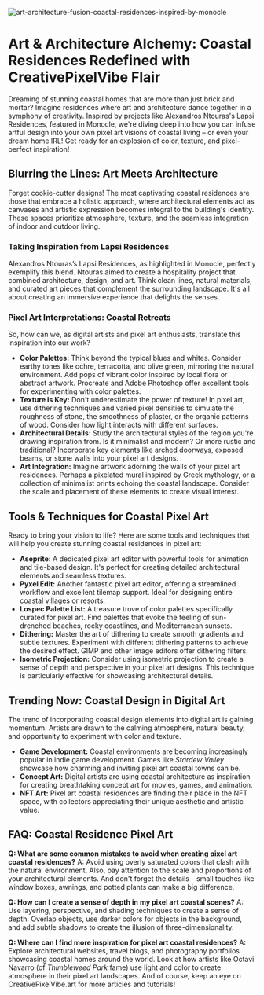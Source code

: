 ![art-architecture-fusion-coastal-residences-inspired-by-monocle](https://images.pexels.com/photos/1457842/pexels-photo-1457842.jpeg?auto=compress&cs=tinysrgb&fit=crop&h=627&w=1200)

# Art & Architecture Alchemy: Coastal Residences Redefined with CreativePixelVibe Flair

Dreaming of stunning coastal homes that are more than just brick and mortar? Imagine residences where art and architecture dance together in a symphony of creativity. Inspired by projects like Alexandros Ntouras's Lapsi Residences, featured in Monocle, we're diving deep into how you can infuse artful design into your own pixel art visions of coastal living – or even your dream home IRL! Get ready for an explosion of color, texture, and pixel-perfect inspiration!

## Blurring the Lines: Art Meets Architecture

Forget cookie-cutter designs! The most captivating coastal residences are those that embrace a holistic approach, where architectural elements act as canvases and artistic expression becomes integral to the building's identity. These spaces prioritize atmosphere, texture, and the seamless integration of indoor and outdoor living.

### Taking Inspiration from Lapsi Residences

Alexandros Ntouras’s Lapsi Residences, as highlighted in Monocle, perfectly exemplify this blend. Ntouras aimed to create a hospitality project that combined architecture, design, and art. Think clean lines, natural materials, and curated art pieces that complement the surrounding landscape. It's all about creating an immersive experience that delights the senses.

### Pixel Art Interpretations: Coastal Retreats

So, how can we, as digital artists and pixel art enthusiasts, translate this inspiration into our work? 

*   **Color Palettes:** Think beyond the typical blues and whites. Consider earthy tones like ochre, terracotta, and olive green, mirroring the natural environment. Add pops of vibrant color inspired by local flora or abstract artwork. Procreate and Adobe Photoshop offer excellent tools for experimenting with color palettes.
*   **Texture is Key:** Don't underestimate the power of texture! In pixel art, use dithering techniques and varied pixel densities to simulate the roughness of stone, the smoothness of plaster, or the organic patterns of wood. Consider how light interacts with different surfaces.
*   **Architectural Details:** Study the architectural styles of the region you're drawing inspiration from. Is it minimalist and modern? Or more rustic and traditional? Incorporate key elements like arched doorways, exposed beams, or stone walls into your pixel art designs.
*   **Art Integration:** Imagine artwork adorning the walls of your pixel art residences. Perhaps a pixelated mural inspired by Greek mythology, or a collection of minimalist prints echoing the coastal landscape. Consider the scale and placement of these elements to create visual interest.

## Tools & Techniques for Coastal Pixel Art

Ready to bring your vision to life? Here are some tools and techniques that will help you create stunning coastal residences in pixel art:

*   **Aseprite:** A dedicated pixel art editor with powerful tools for animation and tile-based design. It's perfect for creating detailed architectural elements and seamless textures.
*   **Pyxel Edit:** Another fantastic pixel art editor, offering a streamlined workflow and excellent tilemap support. Ideal for designing entire coastal villages or resorts.
*   **Lospec Palette List:** A treasure trove of color palettes specifically curated for pixel art. Find palettes that evoke the feeling of sun-drenched beaches, rocky coastlines, and Mediterranean sunsets.
*   **Dithering:** Master the art of dithering to create smooth gradients and subtle textures. Experiment with different dithering patterns to achieve the desired effect. GIMP and other image editors offer dithering filters.
*   **Isometric Projection:** Consider using isometric projection to create a sense of depth and perspective in your pixel art designs. This technique is particularly effective for showcasing architectural details.

## Trending Now: Coastal Design in Digital Art

The trend of incorporating coastal design elements into digital art is gaining momentum. Artists are drawn to the calming atmosphere, natural beauty, and opportunity to experiment with color and texture.

*   **Game Development:** Coastal environments are becoming increasingly popular in indie game development. Games like *Stardew Valley* showcase how charming and inviting pixel art coastal towns can be.
*   **Concept Art:** Digital artists are using coastal architecture as inspiration for creating breathtaking concept art for movies, games, and animation.
*   **NFT Art:** Pixel art coastal residences are finding their place in the NFT space, with collectors appreciating their unique aesthetic and artistic value.

## FAQ: Coastal Residence Pixel Art

**Q: What are some common mistakes to avoid when creating pixel art coastal residences?**
A: Avoid using overly saturated colors that clash with the natural environment. Also, pay attention to the scale and proportions of your architectural elements. And don't forget the details – small touches like window boxes, awnings, and potted plants can make a big difference.

**Q: How can I create a sense of depth in my pixel art coastal scenes?**
A: Use layering, perspective, and shading techniques to create a sense of depth. Overlap objects, use darker colors for objects in the background, and add subtle shadows to create the illusion of three-dimensionality.

**Q: Where can I find more inspiration for pixel art coastal residences?**
A: Explore architectural websites, travel blogs, and photography portfolios showcasing coastal homes around the world. Look at how artists like Octavi Navarro (of *Thimbleweed Park* fame) use light and color to create atmosphere in their pixel art landscapes. And of course, keep an eye on CreativePixelVibe.art for more articles and tutorials!
